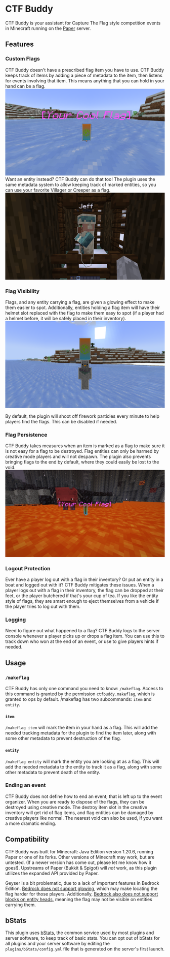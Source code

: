 # CTF Buddy

CTF Buddy is your assistant for Capture The Flag style competition events in Minecraft running
on the [Paper](https://papermc.io/software/paper) server.

## Features

### Custom Flags

CTF Buddy doesn't have a prescribed flag item you have to use. CTF Buddy keeps track of items by
adding a piece of metadata to the item, then listens for events involving that item. This means
anything that you can hold in your hand can be a flag.
![A custom flag item on the ground.](images/Flag-on-Ice.png)
Want an entity instead? CTF Buddy can do that too! The plugin uses the same metadata system to
allow keeping track of marked entities, so you can use your favorite Villager or Creeper as a flag.
![A Villager marked as a flag](images/Jeff.png)

### Flag Visibility

Flags, and any entity carrying a flag, are given a glowing effect to make them easier to spot.
Additionally, entities holding a flag item will have their helmet slot replaced with the flag to
make them easy to spot (if a player had a helmet before, it will be safely placed in their
inventory).
![A player carrying a flag](images/Player-with-Flag-on-Ice.png)

By default, the plugin will shoot off firework particles every minute to help players find the
flags. This can be disabled if needed.

### Flag Persistence

CTF Buddy takes measures when an item is marked as a flag to make sure it is not easy for a flag
to be destroyed. Flag entities can only be harmed by creative mode players and will not despawn.
The plugin also prevents bringing flags to the end by default, where they could easily be lost to
the void.
![A flag sitting in a lava ocean, unharmed](images/Flag-in-Lava.png)

### Logout Protection

Ever have a player log out with a flag in their inventory? Or put an entity in a boat and logged
out with it? CTF Buddy mitigates these issues. When a player logs out with a flag in their
inventory, the flag can be dropped at their feet, or the player butchered if that's your cup of
tea. If you like the entity style of flags, they are smart enough to eject themselves from a
vehicle if the player tries to log out with them.

### Logging

Need to figure out what happened to a flag? CTF Buddy logs to the server console whenever a player
picks up or drops a flag item. You can use this to track down who won at the end of an event,
or use to give players hints if needed.

## Usage

### `/makeflag`

CTF Buddy has only one command you need to know: `/makeflag`. Access to
this command is granted by the permission `ctfbuddy.makeflag`, which is granted to ops by default.
/makeflag has two subcommands: `item` and `entity`.

#### `item`

`/makeflag item` will mark the item in your hand as a flag. This will add the needed tracking
metadata for the plugin to find the item later, along with some other metadata to prevent
destruction of the flag.

#### `entity`

`/makeflag entity` will mark the entity you are looking at as a flag. This will add the needed
metadata to the entity to track it as a flag, along with some other metadata to prevent death of
the entity.

### Ending an event

CTF Buddy does not define how to end an event; that is left up to the event organizer. When you
are ready to dispose of the flags, they can be destroyed using creative mode. The destroy item
slot in the creative inventory will get rid of flag items, and flag entities can be damaged by
creative players like normal. The nearest void can also be used, if you want a more dramatic ending.

## Compatibility

CTF Buddy was built for Minecraft: Java Edition version 1.20.6, running Paper or one of its
forks. Other versions of Minecraft may work, but are untested. (If a newer version has come out,
please let me know how it goes!). Upstreams of Paper (Bukkit & Spigot) will *not* work, as this
plugin utilizes the expanded API provided by Paper.

Geyser is a bit problematic, due to a lack of important features in Bedrock Edition.
[Bedrock does not support glowing](https://wiki.geysermc.org/geyser/current-limitations/#:~:text=links%20in%20chat-,Glowing%20effect,-Crafting%20in%20the),
which may make locating the flag harder for those players. Additionally,
[Bedrock also does not support blocks on entity heads](https://wiki.geysermc.org/geyser/current-limitations/#:~:text=Blocks%20(excluding%20jack%2Do%2Dlantern)%20on%20entity%20heads%20(E.G.%20armor%20stands%2C%20players)),
meaning the flag may not be visible on entities carrying them.

## bStats

This plugin uses [bStats](https://bstats.org/), the common service used by most plugins and server
software, to keep track of basic stats. You can opt out of bStats for all plugins and your server
software by editing the `plugins/bStats/config.yml` file that is generated on the server's first
launch.